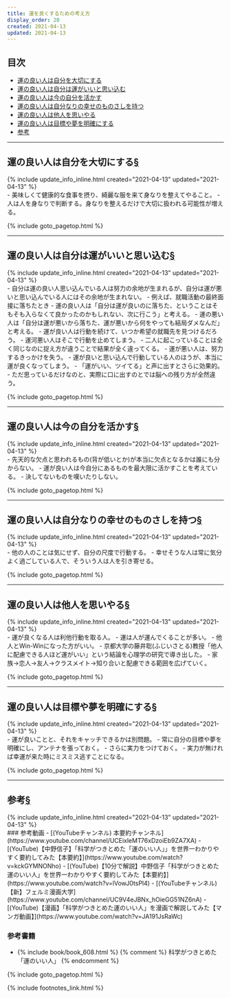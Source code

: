```yaml
---
title: 運を良くするための考え方
display_order: 20
created: 2021-04-13
updated: 2021-04-13
---
```


## <a name="index">目次</a>

<ul id="index_ul">
<li><a href="#lucky-people-take-care-of-themselves">運の良い人は自分を大切にする</a></li>
<li><a href="#lucky-people-believe-they-are-lucky">運の良い人は自分は運がいいと思い込む</a></li>
<li><a href="#lucky-people-make-the-most-of-what-they-have">運の良い人は今の自分を活かす</a></li>
<li><a href="#lucky-people-have-their-own-measure-of-happiness">運の良い人は自分なりの幸せのものさしを持つ</a></li>
<li><a href="#lucky-people-are-considerate-of-others">運の良い人は他人を思いやる</a></li>
<li><a href="#lucky-people-have-clear-goals-and-dreams">運の良い人は目標や夢を明確にする</a></li>
<li><a href="#reference">参考</a></li>
</ul>

* * *
## <a name="lucky-people-take-care-of-themselves">運の良い人は自分を大切にする</a><a href="#lucky-people-take-care-of-themselves">§</a>
<div class="chapter-updated">{% include update_info_inline.html created="2021-04-13" updated="2021-04-13" %}</div>
- 美味しくて健康的な食事を摂り、綺麗な服を来て身なりを整えてやること。
- 人は人を身なりで判断する。身なりを整えるだけで大切に扱われる可能性が増える。

{% include goto_pagetop.html %}

* * *
## <a name="lucky-people-believe-they-are-lucky">運の良い人は自分は運がいいと思い込む</a><a href="#lucky-people-believe-they-are-lucky">§</a>
<div class="chapter-updated">{% include update_info_inline.html created="2021-04-13" updated="2021-04-13" %}</div>
- 自分は運の良い人思い込んでいる人は努力の余地が生まれるが、自分は運が悪いと思い込んでいる人にはその余地が生まれない。
  - 例えば、就職活動の最終面接に落ちたとき
    - 運の良い人は「自分は運が良いのに落ちた、ということはそもそも入らなくて良かったのかもしれない、次に行こう」と考える。
    - 運の悪い人は「自分は運が悪いから落ちた、運が悪いから何をやっても結局ダメなんだ」と考える。
    - 運が良い人は行動を続けて、いつか希望の就職先を見つけるだろう。
    - 運河悪い人はそこで行動を止めてしまう。
    - 二人に起こっていることは全く同じなのに捉え方が違うことで結果が全く違ってくる。
  - 運が悪い人は、努力するきっかけを失う。
  - 運が良いと思い込んで行動している人のほうが、本当に運が良くなってしまう。
- 「運がいい、ツイてる」と声に出すとさらに効果的。
  - ただ思っているだけなのと、実際に口に出すのとでは脳への残り方が全然違う。

{% include goto_pagetop.html %}

* * *
## <a name="lucky-people-make-the-most-of-what-they-have">運の良い人は今の自分を活かす</a><a href="#lucky-people-make-the-most-of-what-they-have">§</a>
<div class="chapter-updated">{% include update_info_inline.html created="2021-04-13" updated="2021-04-13" %}</div>
- 先天的な欠点と思われるもの(背が低いとか)が本当に欠点となるかは誰にも分からない。
- 運が良い人は今自分にあるものを最大限に活かすことを考えている。
- 決してないものを嘆いたりしない。

{% include goto_pagetop.html %}

* * *
## <a name="lucky-people-have-their-own-measure-of-happiness">運の良い人は自分なりの幸せのものさしを持つ</a><a href="#lucky-people-have-their-own-measure-of-happiness">§</a>
<div class="chapter-updated">{% include update_info_inline.html created="2021-04-13" updated="2021-04-13" %}</div>
- 他の人のことは気にせず、自分の尺度で行動する。
- 幸せそうな人は常に気分よく過ごしている人で、そういう人は人を引き寄せる。

{% include goto_pagetop.html %}

* * *
## <a name="lucky-people-are-considerate-of-others">運の良い人は他人を思いやる</a><a href="#lucky-people-are-considerate-of-others">§</a>
<div class="chapter-updated">{% include update_info_inline.html created="2021-04-13" updated="2021-04-13" %}</div>
- 運が良くなる人は利他行動を取る人。
- 運は人が運んでくることが多い。
- 他人とWin-Winになった方がいい。
- 京都大学の藤井聡(ふじいさとる)教授「他人に配慮できる人ほど運がいい」という結論を心理学の研究で導き出した。
- 家族→恋人→友人→クラスメイト→知り合いと配慮できる範囲を広げていく。

{% include goto_pagetop.html %}

* * *
## <a name="lucky-people-have-clear-goals-and-dreams">運の良い人は目標や夢を明確にする</a><a href="#lucky-people-have-clear-goals-and-dreams">§</a>
<div class="chapter-updated">{% include update_info_inline.html created="2021-04-13" updated="2021-04-13" %}</div>
- 運が良いことと、それをキャッチできるかは別問題。
  - 常に自分の目標や夢を明確にし、アンテナを張っておく。
- さらに実力をつけておく。
  - 実力が無ければ幸運が来た時にミスミス逃すことになる。

{% include goto_pagetop.html %}

* * *
## <a name="reference">参考</a><a href="#reference">§</a>
<div class="chapter-updated">{% include update_info_inline.html created="2021-04-13" updated="2021-04-13" %}</div>
### 参考動画
- [(YouTubeチャンネル) 本要約チャンネル](https://www.youtube.com/channel/UCEixleMT76xDzoiEb9ZA7XA)
  - [(YouTube)【中野信子】「科学がつきとめた「運のいい人」」を世界一わかりやすく要約してみた【本要約】](https://www.youtube.com/watch?v=kckGYMNONho)
  - [(YouTube)【10分で解説】中野信子「科学がつきとめた運のいい人」を世界一わかりやすく要約してみた【本要約】](https://www.youtube.com/watch?v=lVowJ0tsPl4)
- [(YouTubeチャンネル) 【新】フェルミ漫画大学](https://www.youtube.com/channel/UC9V4eJBNx_hOieGG51NZ6nA)
  - [(YouTube)【漫画】「科学がつきとめた運のいい人」を漫画で解説してみた【マンガ動画】](https://www.youtube.com/watch?v=JA191JsRaWc)

### 参考書籍
- {% include book/book_608.html %} {% comment %} 科学がつきとめた「運のいい人」 {% endcomment %}

{% include goto_pagetop.html %}

{% include footnotes_link.html %}
